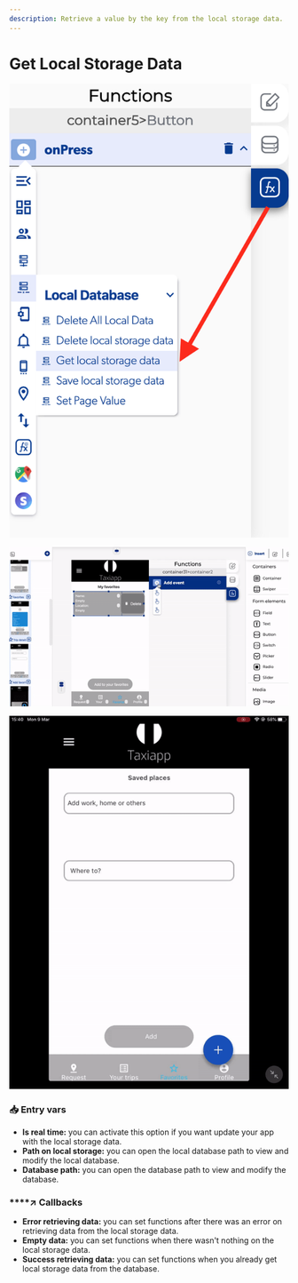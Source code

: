 ```yaml
---
description: Retrieve a value by the key from the local storage data.
---
```


# Get Local Storage Data

![](../../../.gitbook/assets/captura-de-pantalla-2020-02-10-a-la-s-11.55.58.png)

![](../../../.gitbook/assets/ezgif.com-video-to-gif-2%20%285%29.gif)

![](../../../.gitbook/assets/ezgif.com-video-to-gif-3%20%283%29.gif)



### 📥 Entry vars <a id="entry-vars"></a>

* **Is real time:** you can activate this option if you want update your app with the local storage data.
* **Path on local storage:** you can open the local database path to view and modify the local database.
* **Database path:** you can open the database path to view and modify the database.

### \*\*\*\*↗ **Callbacks**

* **Error retrieving data:** you can set functions after there was an error on retrieving data from the local storage data.
* **Empty data:** you can set functions when there wasn't nothing on the local storage data.
* **Success retrieving data:** you can set functions when you already get local storage data from the database.

